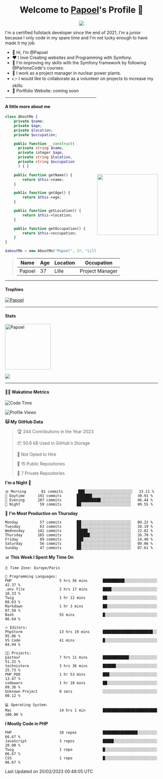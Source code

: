 <p align="center">
  <h1 align="center">Welcome to <a href="https://github.com/Papoel">Papoel</a>'s Profile 👋</h1>
</p>
<p align="center">
  <a align="center" href="https://github.com/DenverCoder1/readme-typing-svg"><img src="https://readme-typing-svg.herokuapp.com?&font=IBM+Plex+Sans&color=F72EE2&size=25&lines=Welcome+to+my+GitHub+Profile!;I'm+a+Junior+.+.+.;I'm+a+backend+developer;I'm+a+in+love+with+Symfony" /></a>
</p>
<p>I'm a certified fullstack developer since the end of 2021, I'm a junior because I only code in my spare time and I'm not lucky enough to have made it my job.
</p>

<div>
  <ul align="left">
    <li>👋 Hi, I’m @Papoel</li>
    <li>❤️ I love Creating websites and Programming with Symfony.</li>
    <li>🌱 I'm improving my skills with the Symfony framework by following @ParlonsCode's courses.</li>
    <li>💼 I work as a project manager in nuclear power plants.</li>
    <li>👉 I would like to collaborate as a volunteer on projects to increase my skills.</li>
    <li>🧐 Portfolio Website: coming soon</li>
  </ul>

<img align="right" style="width:200px; margin-top:50%; display:block;" src="https://media.giphy.com/media/M9gbBd9nbDrOTu1Mqx/giphy.gif">
</div>

---
#### A little more about me
```php
class AboutMe {
    private $name;
    private $age;
    private $location;
    private $occupation;

    public function __construct(
      private string $name, 
      private integer $age, 
      private string $location, 
      private string $occupation
      ) { }

    public function getName() {
        return $this->name;
    }

    public function getAge() {
        return $this->age;
    }

    public function getLocation() {
        return $this->location;
    }

    public function getOccupation() {
        return $this->occupation;
    }
}

$aboutMe = new AboutMe("Papoel", 37, "Lille", "Project Manager");
```
>| Name     | Age | Location   | Occupation     |
>|----------|-----|------------|----------------|
>| Papoel   | 37  | Lille      | Project Manager|

---
#### Trophies

<p align="left">
  <a href="https://github.com/Papoel/github-profile-trophy">
    <img src="https://github-profile-trophy.vercel.app/?username=Papoel&row=2&column=6&theme=onedark&column=8&no-frame=false&no-bg=false" 
         alt="Papoel">
  </a>
</p>

---
#### Stats
<p align="left">
  <img align="center" height="150em" src="https://github-readme-streak-stats.herokuapp.com/?user=Papoel&theme=onedark" alt="Papoel" />
</p>

<p>
<!-- GitHub Stats -->
<picture>
  <source 
    srcset="https://github-readme-stats.vercel.app/api?username=papoel&show_icons=true&theme=dark"
    media="(prefers-color-scheme: dark)"
  />
  <source
    srcset="https://github-readme-stats.vercel.app/api?username=papoel&show_icons=true"
    media="(prefers-color-scheme: light), (prefers-color-scheme: no-preference)"
  />
  <img src="https://github-readme-stats.vercel.app/api?username=papoel&show_icons=true" />
</picture>
</p>

----
####  🧑‍💻 Wakatime Metrics
<!--START_SECTION:waka-->
![Code Time](http://img.shields.io/badge/Code%20Time-3%2C079%20hrs%2052%20mins-blue)

![Profile Views](http://img.shields.io/badge/Profile%20Views-0-blue)

**🐱 My GitHub Data** 

> 🏆 244 Contributions in the Year 2023
 > 
> 📦 50.6 kB Used in GitHub's Storage 
 > 
> 🚫 Not Opted to Hire
 > 
> 📜 15 Public Repositories 
 > 
> 🔑 7 Private Repositories  
 > 
**I'm a Night 🦉** 

```text
🌞 Morning       81 commits       ███░░░░░░░░░░░░░░░░░░░░░░   13.11 % 
🌆 Daytime      191 commits       ███████░░░░░░░░░░░░░░░░░░   30.91 % 
🌃 Evening      287 commits       ███████████░░░░░░░░░░░░░░   46.44 % 
🌙 Night         59 commits       ██░░░░░░░░░░░░░░░░░░░░░░░   09.55 % 

```
📅 **I'm Most Productive on Thursday** 

```text
Monday          57 commits       ██░░░░░░░░░░░░░░░░░░░░░░░   09.22 % 
Tuesday         63 commits       ██░░░░░░░░░░░░░░░░░░░░░░░   10.19 % 
Wednesday      141 commits       █████░░░░░░░░░░░░░░░░░░░░   22.82 % 
Thursday       165 commits       ██████░░░░░░░░░░░░░░░░░░░   26.70 % 
Friday          89 commits       ███░░░░░░░░░░░░░░░░░░░░░░   14.40 % 
Saturday        56 commits       ██░░░░░░░░░░░░░░░░░░░░░░░   09.06 % 
Sunday          47 commits       ██░░░░░░░░░░░░░░░░░░░░░░░   07.61 % 

```


📊 **This Week I Spent My Time On** 

```text
⌚︎ Time Zone: Europe/Paris

💬 Programming Languages: 
PHP                      5 hrs 56 mins       ██████████░░░░░░░░░░░░░░░   42.37 % 
.env file                2 hrs 17 mins       ████░░░░░░░░░░░░░░░░░░░░░   16.33 % 
Twig                     1 hr 12 mins        ██░░░░░░░░░░░░░░░░░░░░░░░   08.63 % 
Markdown                 1 hr 3 mins         ██░░░░░░░░░░░░░░░░░░░░░░░   07.50 % 
Bash                     55 mins             █░░░░░░░░░░░░░░░░░░░░░░░░   06.64 % 

🔥 Editors: 
PhpStorm                 13 hrs 19 mins      ███████████████████████░░   95.06 % 
VS Code                  41 mins             █░░░░░░░░░░░░░░░░░░░░░░░░   04.94 % 

🐱‍💻 Projects: 
pasteur                  7 hrs 11 mins       ████████████░░░░░░░░░░░░░   51.32 % 
technistore              3 hrs 36 mins       ██████░░░░░░░░░░░░░░░░░░░   25.73 % 
PHP_POO                  1 hr 53 mins        ███░░░░░░░░░░░░░░░░░░░░░░   13.47 % 
codewars                 1 hr 18 mins        ██░░░░░░░░░░░░░░░░░░░░░░░   09.36 % 
Unknown Project          0 secs              ░░░░░░░░░░░░░░░░░░░░░░░░░   00.12 % 

💻 Operating System: 
Mac                      14 hrs 1 min        █████████████████████████   100.00 % 

```

**I Mostly Code in PHP** 

```text
PHP                      10 repos            ████████████████░░░░░░░░░   66.67 % 
JavaScript               3 repos             █████░░░░░░░░░░░░░░░░░░░░   20.00 % 
Twig                     1 repo              █░░░░░░░░░░░░░░░░░░░░░░░░   06.67 % 
CSS                      1 repo              █░░░░░░░░░░░░░░░░░░░░░░░░   06.67 % 

```



 Last Updated on 20/02/2023 00:48:05 UTC
<!--END_SECTION:waka-->

